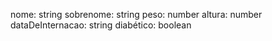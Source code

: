 nome: string sobrenome: string peso: number altura: number dataDeInternacao: string diabético: boolean
